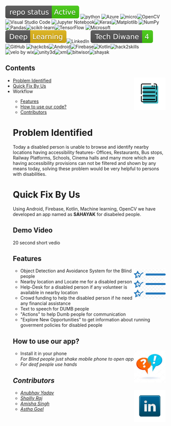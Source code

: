 ![image](https://github.com/Shailly0502/Tech-Diwane/blob/5e9464e1145fa5ce5c6af266c36b0efb3198d7fa/activestatus.svg) ![python](https://img.shields.io/badge/python-3670A0?style=for-the-badge&logo=python&logoColor=ffdd54) ![Azure](https://img.shields.io/badge/azure-%230072C6.svg?style=for-the-badge&logo=microsoftazure&logoColor=white) ![micro](https://img.shields.io/badge/Microsoft_Learn-258ffa?style=for-the-badge&logo=microsoft&logoColor=white)![OpenCV](https://img.shields.io/badge/opencv-%23white.svg?style=for-the-badge&logo=opencv&logoColor=white) ![Visual Studio Code](https://img.shields.io/badge/Visual%20Studio%20Code-0078d7.svg?style=for-the-badge&logo=visual-studio-code&logoColor=white) ![Jupyter Notebook](https://img.shields.io/badge/jupyter-%23FA0F00.svg?style=for-the-badge&logo=jupyter&logoColor=white)![Keras](https://img.shields.io/badge/Keras-%23D00000.svg?style=for-the-badge&logo=Keras&logoColor=white)![Matplotlib](https://img.shields.io/badge/Matplotlib-%23ffffff.svg?style=for-the-badge&logo=Matplotlib&logoColor=black) ![NumPy](https://img.shields.io/badge/numpy-%23013243.svg?style=for-the-badge&logo=numpy&logoColor=white) ![Pandas](https://img.shields.io/badge/pandas-%23150458.svg?style=for-the-badge&logo=pandas&logoColor=white)![scikit-learn](https://img.shields.io/badge/scikit--learn-%23F7931E.svg?style=for-the-badge&logo=scikit-learn&logoColor=white)![TensorFlow](https://img.shields.io/badge/TensorFlow-%23FF6F00.svg?style=for-the-badge&logo=TensorFlow&logoColor=white) ![Microsoft](https://img.shields.io/badge/Microsoft-0078D4?style=for-the-badge&logo=microsoft&logoColor=white)![Deep Learning](https://github.com/Shailly0502/Tech-Diwane/blob/2d21b9fb791ddb4a8f74c0e65e394b6a568c0a6d/Deep-Learning-yellow.svg)![LinkedIn](https://img.shields.io/badge/linkedin-%230077B5.svg?style=for-the-badge&logo=linkedin&logoColor=white) ![Contributor](https://github.com/Shailly0502/Tech-Diwane/blob/cac5cd0b80f2648c84d53b58a081daacdf7bed2f/Tech%20Diwane-4-Green.svg) ![GitHub](https://img.shields.io/badge/github-%23121011.svg?style=for-the-badge&logo=github&logoColor=white) ![hackcbs](https://img.shields.io/badge/hackcbs-hackathon-blue)![Android](https://img.shields.io/badge/Android-3DDC84?style=for-the-badge&logo=android&logoColor=white)![Firebase](https://img.shields.io/badge/Firebase-039BE5?style=for-the-badge&logo=Firebase&logoColor=white)![Kotlin](https://img.shields.io/badge/kotlin-%237F52FF.svg?style=for-the-badge&logo=kotlin&logoColor=white)![hack2skills](https://img.shields.io/badge/hack2skills-platform-lightgreen)![velo by wix](https://img.shields.io/badge/velo%20by%20wix-development%20platform-black)![unity3d](https://img.shields.io/badge/unity3d-game%20engine-white)![xml](https://img.shields.io/badge/xml-markup%20language-orange)![bitwisor](https://img.shields.io/badge/bitwisor-Team%20name-Blue)![shayak](https://img.shields.io/badge/shayak-project%20name-red)


## Contents

<img align="right" width="100" height="100" src="https://github.com/Shailly0502/Tech-Diwane/blob/c782ca5a86027019f1d2ae484e0fdac4afe6c1e3/content.webp">  
<ul>  
   <li> <a href="#11"> Problem Identified </a> </li>
   <li> <a href="#12"> Quick Fix By Us </a> </li>
<!--    <li> <a href="#1"> Demo Vedio </a> </li -->
   <li>  Workflow </li>
   <ul>
   <li> <a href="#8"> Features </a> </li>
   <li> <a href="#9"> How to use our code? </a> </li>
<li> <a href="#10"> Contributors </a> </li> </ul>
   
# Problem Identified <a id="11">
   
Today a disabled person is unable to browse and identify nearby locations having accessibility features- Offices, Restaurants, Bus stops, Railway Platforms, Schools, Cinema halls and many more which are having accessibility provisions can not be filtered and shown by any means today, solving these problem would be very helpful to persons with disabilities.

</a>

# Quick Fix By Us <a id="12">

 Using Android, Firebase, Kotlin, Machine learning, OpenCV we have developed an app named as **SAHAYAK** for disabeled people. 
</a>

## Demo Video <a id="1"> 
 20 second short vedio
</a>

## Features <a id="8">

   <img align="right" width="100" height="100" src="https://github.com/Shailly0502/Tech-Diwane/blob/c782ca5a86027019f1d2ae484e0fdac4afe6c1e3/features.webp">  
   <ul> <li> Object Detection and Avoidance System for the Blind people</li>
   <li>  Nearby location and Locate me for a disabled person</li>
      <li> Help-Desk for a disabled person if any volunteer is available in nearby location</li>
<li> Crowd funding to help the disabled person if he need any financial assistance</li>
      <li> Text to speech for DUMB people </li>
<li> "Actions" to help Dumb people for communication </li>
      <li> "Explore New Opportunities" to get information about running goverment policies for disabled people </li>
   </ul> 
  </a>

## How to use our app? <a id="9">

   <img align="right" width="100" height="100" src="https://github.com/Shailly0502/Tech-Diwane/blob/c782ca5a86027019f1d2ae484e0fdac4afe6c1e3/howtousecode.jpg"> 
   <ul> 
      <li> Install it in your phone <br>
         <i> For Blind people just shake mobile phone to open app</li>
      <li> For deaf people use hands </li> </ul>

</a>

## Contributors <a id="10">
   
<img align="right" width="100" height="100" src="https://github.com/Shailly0502/Tech-Diwane/blob/9b23c66cb98e04a8d3a638c03d22e528b8e38399/li.png">   
   <ul> <li> <a href=""> Anubhav Yadav </a> </li> 
<li> <a href="https://www.linkedin.com/in/shailly-r-78562a212"> Shailly Raj </a> </li> 
      <li> <a href ="https://www.linkedin.com/in/amisha-s-a56329200"> Amisha Singh </a> </li> 
      <li> <a href="https://www.linkedin.com/in/goel-astha"> Astha Goel </li>
   </ul>
  </a>

